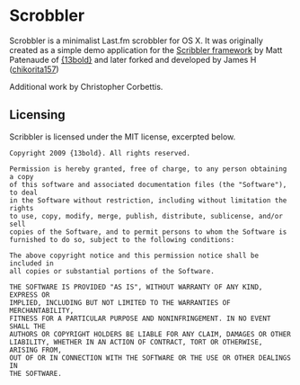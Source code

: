 Scrobbler
=========

Scrobbler is a minimalist Last.fm scrobbler for OS X. It was originally created as a simple demo application for the [Scribbler framework](https://github.com/13bold/Scribbler/) by Matt Patenaude of [{13bold}](http://13bold.com/) and later forked and developed by James H ([chikorita157](https://github.com/chikorita157/Scrobbler))

Additional work by Christopher Corbettis.

Licensing
---------

Scribbler is licensed under the MIT license, excerpted below.

	Copyright 2009 {13bold}. All rights reserved.

	Permission is hereby granted, free of charge, to any person obtaining a copy
	of this software and associated documentation files (the "Software"), to deal
	in the Software without restriction, including without limitation the rights
	to use, copy, modify, merge, publish, distribute, sublicense, and/or sell
	copies of the Software, and to permit persons to whom the Software is
	furnished to do so, subject to the following conditions:

	The above copyright notice and this permission notice shall be included in
	all copies or substantial portions of the Software.

	THE SOFTWARE IS PROVIDED "AS IS", WITHOUT WARRANTY OF ANY KIND, EXPRESS OR
	IMPLIED, INCLUDING BUT NOT LIMITED TO THE WARRANTIES OF MERCHANTABILITY,
	FITNESS FOR A PARTICULAR PURPOSE AND NONINFRINGEMENT. IN NO EVENT SHALL THE
	AUTHORS OR COPYRIGHT HOLDERS BE LIABLE FOR ANY CLAIM, DAMAGES OR OTHER
	LIABILITY, WHETHER IN AN ACTION OF CONTRACT, TORT OR OTHERWISE, ARISING FROM,
	OUT OF OR IN CONNECTION WITH THE SOFTWARE OR THE USE OR OTHER DEALINGS IN
	THE SOFTWARE.

